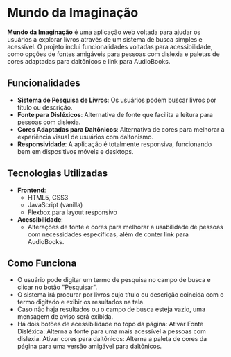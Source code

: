 # Mundo da Imaginação

**Mundo da Imaginação** é uma aplicação web voltada para ajudar os usuários a explorar livros através de um sistema de busca simples e acessível. O projeto inclui funcionalidades voltadas para acessibilidade, como opções de fontes amigáveis para pessoas com dislexia e paletas de cores adaptadas para daltônicos e link para AudioBooks.

## Funcionalidades

- **Sistema de Pesquisa de Livros**: Os usuários podem buscar livros por título ou descrição.
- **Fonte para Disléxicos**: Alternativa de fonte que facilita a leitura para pessoas com dislexia.
- **Cores Adaptadas para Daltônicos**: Alternativa de cores para melhorar a experiência visual de usuários com daltonismo.
- **Responsividade**: A aplicação é totalmente responsiva, funcionando bem em dispositivos móveis e desktops.

## Tecnologias Utilizadas

- **Frontend**: 
  - HTML5, CSS3
  - JavaScript (vanilla)
  - Flexbox para layout responsivo
- **Acessibilidade**:
  - Alterações de fonte e cores para melhorar a usabilidade de pessoas com necessidades específicas, além de conter link para AudioBooks.


## Como Funciona
- O usuário pode digitar um termo de pesquisa no campo de busca e clicar no botão "Pesquisar".
- O sistema irá procurar por livros cujo título ou descrição coincida com o termo digitado e exibir os resultados na tela.
- Caso não haja resultados ou o campo de busca esteja vazio, uma mensagem de aviso será exibida.
- Há dois botões de acessibilidade no topo da página:
Ativar Fonte Disléxica: Alterna a fonte para uma mais acessível a pessoas com dislexia.
Ativar cores para daltônicos: Alterna a paleta de cores da página para uma versão amigável para daltônicos.
   
